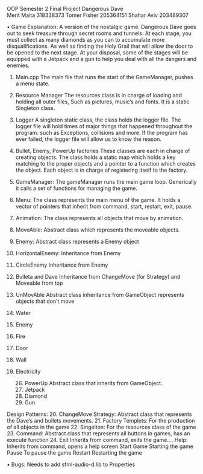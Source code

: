 OOP Semester 2 Final Project
Dangerous Dave 			
Merit Maita 318338373
Tomer Fisher 205364151
Shahar Aviv 203489307









•	Game Explanation:
A version of the nostalgic game. Dangerous Dave goes out to seek treasure through secret rooms and tunnels. At each stage, you must collect as many diamonds as you can to accumulate more disqualifications. As well as finding the Holy Grail that will allow the door to be opened to the next stage. At your disposal, some of the stages will be equipped with a Jetpack and a gun to help you deal with all the dangers and enemies.

1.	Main.cpp 
The main file that runs the start of the GameManager, pushes a menu state.

2.	Resource Manager
The resources class is in charge of loading and holding all outer files, 
Such as pictures, music’s and fonts.
It is a static Singleton class.

3.	Logger
A singleton static class, the class holds the logger file. The logger file will hold times of major things that happened throughout the program. such as Exceptions, collisions and more.
If the program has ever failed, the logger file will allow us to know the reason.

4.	Bullet, Enemy, PowerUp factories
These classes are each in charge of creating objects.
The class holds a static map which holds a key matching to the proper objects and a pointer to a function which creates the object. Each object is in charge of registering itself to the factory.

5.	GameManager:
The gameManager runs the main game loop.
Generically it calls a set of functions for managing the game.
6.	Menu:
The class represents the main menu of the game.
It holds a vector of pointers that inherit from command,
start, restart, exit, pause.
7.	Animation:
The class represents all objects that move by animation.




8.	MoveAble:
Abstract class which represents the moveable objects.
9.	Enemy:
Abstract class represents a Enemy object
10.	HorizontalEnemy:
Inheritance from Enemy
11.	CircleEnemy
Inheritance from Enemy
12.	Bulleta and Dave
Inheritance from ChangeMove (for Strategy) and Moveable from top

13.	UnMovAble
Abstract class inheritance from GameObject represents objects that don’t move
14.	Water
15.	Enemy
16.	Fire
17.	Door
18.	Wall
19.	Electricity
	
	26. PowerUp
     Abstract class that inherits from GameObject.
	27. Jetpack
	28. Diamond
	29. Gun


Design Patterns: 
20.	ChangeMove Strategy:
Abstract class that represents the Dave’s and bullets movements.
21.	Factory Templets:
For the production of all objects in the game
22.	Singelton:
For the resources class of the game
23.	Command:
Abstract class that represents all buttons in games, has an execute function
24.	Exit
Inherits from command, exits the game….
Help:
Inherits from command, opens a help screen
Start Game
Starting the game
Pause
To pause the game
Restart
Restarting the game



•	Bugs:
Needs to add sfml-audio-d.lib to Properties 

